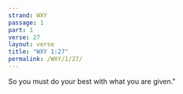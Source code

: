 ```yaml
---
strand: WXY
passage: 1
part: 1
verse: 27
layout: verse
title: "WXY 1:27"
permalink: /WXY/1/27/
---
```

So you must do your best with what you are given."
